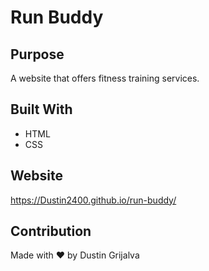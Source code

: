# Run Buddy

## Purpose
A website that offers fitness training services.

## Built With
* HTML
* CSS

## Website
https://Dustin2400.github.io/run-buddy/

## Contribution
Made with ❤️ by Dustin Grijalva
